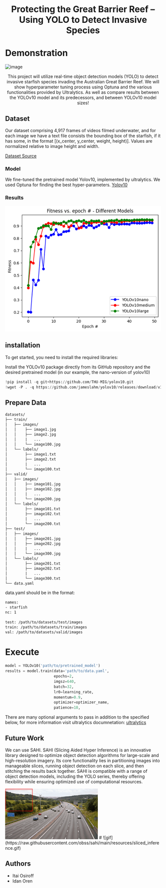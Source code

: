 <h1 align="center">
  <br>
Protecting the Great Barrier Reef – Using YOLO to Detect Invasive Species
  
  <br>
</h1>

# Demonstration

![image](https://github.com/user-attachments/assets/d15c05b0-28ff-4f2d-8587-a9ed5d072a35)

<p align="center">This project will utilize real-time object detection models (YOLO) to detect invasive starfish species invading the Australian Great Barrier Reef. 
                  We will show hyperparameter tuning process using Optuna and the various functionalities provided by Ultralytics.
                  As well as compare results between the YOLOv10 model and its predecessors, and between YOLOv10 model sizes!
</p>

## Dataset

Our dataset comprising 4,917 frames of videos filmed underwater, 
and for each image we have a text file consists the bounding box of the starfish, if it has some, in the format [(x_center, y_center, weight, height)]. Values are normalized relative to image height and width.

[Dataset Source](https://universe.roboflow.com/great-barrier-reef/great-barrier-reef-o5scc)

### Model

We fine-tuned the pretrained model Yolov10, implemented by ultralytics. We used Optuna for finding the best hyper-parameters.
[Yolov10](https://github.com/THU-MIG/yolov10)

### Results

![image](https://github.com/idanorenn/Starfish-Object-detection/blob/main/results/fitness%20vs%20epoch%20sizes.png)

## installation

To get started, you need to install the required libraries:

Install the YOLOv10 package directly from its GitHub repository and the desired pretrained model (in our example, the nano-version of yolov10)
```python
!pip install -q git+https://github.com/THU-MIG/yolov10.git
!wget -P . -q https://github.com/jameslahm/yolov10/releases/download/v1.0/yolov10n.pt
```

## Prepare Data

```Folder structure
datasets/
├── train/
│   ├── images/
│   │    ├── image1.jpg
│   │    ├── image2.jpg
│   │    |   ...
│   │    └── image100.jpg
│   └── labels/
│        ├── image1.txt
│        ├── image2.txt
│        |   ...
│        └── image100.txt  
├── valid/
│   ├── images/
│   │    ├── image101.jpg
│   │    ├── image102.jpg
│   │    |   ...
│   │    └── image200.jpg
│   └── labels/
│        ├── image101.txt
│        ├── image102.txt
│        |   ...
│        └── image200.txt  
├── test/
│   ├── images/
│   │    ├── image201.jpg
│   │    ├── image202.jpg
│   │    |   ...
│   │    └── image300.jpg
│   └── labels/
│        ├── image201.txt
│        ├── image202.txt
│        |   ...
│        └── image300.txt  
└── data.yaml
```

data.yaml should be in the format:
```
names:
- starfish
nc: 1

test: /path/to/datasets/test/images
train: /path/to/datasets/train/images
val: /path/to/datasets/valid/images
```

# Execute
```python
model = YOLOv10('path/to/pretrained_model')
results = model.train(data='path/to/data.yaml',
                      epochs=2,
                      imgsz=640,
                      batch=32,
                      lr0=learning_rate,
                      momentum=0.9,
                      optimizer=optimizer_name,
                      patience=10,
```
There are many optional arguments to pass in addition to the specified below, for more information visit ultralytics documnetation: [ultralytics](https://docs.ultralytics.com/modes/train/)
## Future Work

We can use SAHI. SAHI (Slicing Aided Hyper Inference) is an innovative library designed to optimize object detection algorithms for large-scale and high-resolution imagery. Its core functionality lies in partitioning images into manageable slices, running object detection on each slice, and then stitching the results back together. SAHI is compatible with a range of object detection models, including the YOLO series, thereby offering flexibility while ensuring optimized use of computational resources.

<img src="https://raw.githubusercontent.com/obss/sahi/main/resources/sliced_inference.gif" alt="Description" style="width:300px;"/>
# ![gif](https://raw.githubusercontent.com/obss/sahi/main/resources/sliced_inference.gif)

## Authors

- Itai Osiroff
- Idan Oren
